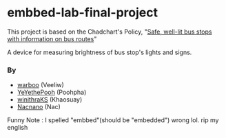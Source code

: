 # embbed-lab-final-project

This project is based on the Chadchart's Policy, "[Safe, well-lit bus stops with information on bus routes](https://www.chadchart.com/policy/6214b2f9204d4c4f8ab8c820)"

A device for measuring brightness of bus stop's lights and signs.

### By

- [warboo](https://github.com/warboo) (Veeliw)
- [YeYethePooh](https://github.com/YeYethePooh) (Poohpha)
- [winithraKS](https://github.com/winithraKS) (Khaosuay)
- [Nacnano](https://github.com/nacnano) (Nac)

Funny Note : I spelled "embbed"(should be "embedded") wrong lol. rip my english
